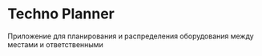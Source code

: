 # Techno Planner
Приложение для планирования и распределения оборудования между местами и ответственными
